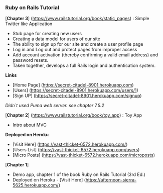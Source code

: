 
### Ruby on Rails Tutorial  
[**Chapter 3**] (https://www.railstutorial.org/book/static_pages) : Simple Twitter like Application 
- Stub page for creating new users
- Creating a data model for users of our site 
- The ability to sign up for our site and create a user profile page 
- Log in and Log out and protect pages from improper access 
- Add account activation (thereby confirming a valid email address) and password resets. 
- Taken together,  develops a full Rails login and authentication system.

**Links**  
- [Home Page] (https://secret-citadel-8901.herokuapp.com)
- [Users] (https://secret-citadel-8901.herokuapp.com/users/1)
- [Sign UP] (https://secret-citadel-8901.herokuapp.com/signup)

*Didn`t used Puma web server. see chapter 7.5.2* 

[**Chapter 2**] (https://www.railstutorial.org/book/toy_app)  : Toy App
- Intro about MVC

**Deployed on Heroku**
- [Visit Here] (https://vast-thicket-6572.herokuapp.com/)
- [Users List] (https://vast-thicket-6572.herokuapp.com/users)
- [Micro Posts] (https://vast-thicket-6572.herokuapp.com/microposts)

[**Chapter 1**]  
- Demo app, chapter 1 of the book Ruby on Rails Tutorial (3rd Ed.) 
- Deployed on Heroku - [Visit Here] (https://afternoon-sierra-5625.herokuapp.com/)
